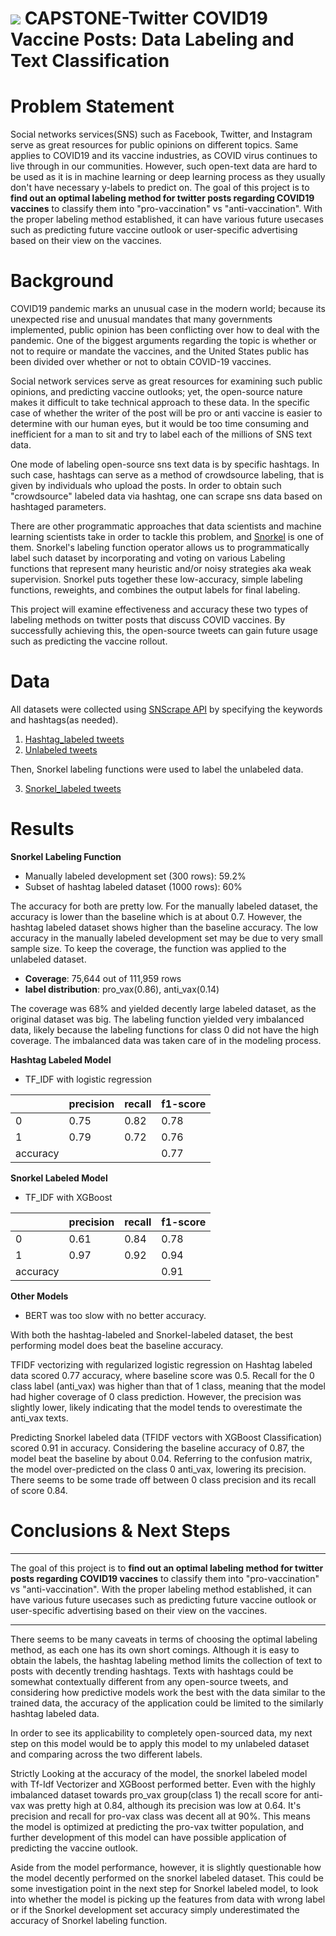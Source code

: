 # ![](https://ga-dash.s3.amazonaws.com/production/assets/logo-9f88ae6c9c3871690e33280fcf557f33.png) CAPSTONE-Twitter COVID19 Vaccine Posts: Data Labeling and Text Classification

# Problem Statement
Social networks services(SNS) such as Facebook, Twitter, and Instagram serve as great resources for public opinions on different topics. Same applies to COVID19 and its vaccine industries, as COVID virus continues to live through in our communities. However, such open-text data are hard to be used as it is in machine learning or deep learning process as they usually don't have necessary y-labels to predict on. The goal of this project is to **find out an optimal labeling method for twitter posts regarding COVID19 vaccines** to classify them into "pro-vaccination" vs "anti-vaccination". With the proper labeling method established, it can have various future usecases such as  predicting future vaccine outlook or user-specific advertising based on their view on the vaccines.  

# Background
COVID19 pandemic marks an unusual case in the modern world; because its unexpected rise and unusual mandates that many governments implemented, public opinion has been conflicting over how to deal with the pandemic. One of the biggest arguments regarding the topic is whether or not to require or mandate the vaccines, and the United States public has been divided over whether or not to obtain COVID-19 vaccines. 

Social network services serve as great resources for examining such public opinions, and predicting vaccine outlooks; yet, the open-source nature makes it difficult to take technical approach to these data. In the specific case of whether the writer of the post will be pro or anti vaccine is easier to determine with our human eyes, but it would be too time consuming and inefficient for a man to sit and try to label each of the millions of SNS text data. 

One mode of labeling open-source sns text data is by specific hashtags. In such case, hashtags can serve as a method of crowdsource labeling, that is given by individuals who upload the posts. In order to obtain such "crowdsource" labeled data via hashtag, one can scrape sns data based on hashtaged parameters. 

There are other programmatic approaches that data scientists and machine learning scientists take in order to tackle this problem, and [Snorkel](https://www.snorkel.org/) is one of them. Snorkel's labeling function operator allows us to programmatically label such dataset by incorporating and voting on various Labeling functions that represent many heuristic and/or noisy strategies aka weak supervision. Snorkel puts together these low-accuracy, simple labeling functions, reweights, and combines the output labels for final labeling.

This project will examine effectiveness and accuracy these two types of labeling methods on twitter posts that discuss COVID vaccines. By successfully achieving this, the open-source tweets can gain future usage such as predicting the vaccine rollout. 

# Data
All datasets were collected using [SNScrape API](https://github.com/JustAnotherArchivist/snscrape) by specifying the keywords and hashtags(as needed).

   1. [Hashtag_labeled tweets](data/tweets_hash_label.csv)
   2. [Unlabeled tweets](data/tweets_unlabeled.csv)

Then, Snorkel labeling functions were used to label the unlabeled data.

   3. [Snorkel_labeled tweets](data/snorklabeled_tweets_train.csv)


# Results

**Snorkel Labeling Function**
- Manually labeled development set (300 rows): 59.2%
- Subset of hashtag labeled dataset (1000 rows): 60%

The accuracy for both are pretty low. For the manually labeled dataset, the accuracy is lower than the baseline which is at about 0.7. However, the hashtag labeled dataset shows higher than the baseline accuracy. The low accuracy in the manually labeled development set may be due to very small sample size. To keep the coverage, the function was applied to the unlabeled dataset. 

- **Coverage**: 75,644 out of 111,959 rows
- **label distribution**: pro_vax(0.86), anti_vax(0.14)

The coverage was 68% and yielded decently large labeled dataset, as the original dataset was big. The labeling function yielded very imbalanced data, likely because the labeling functions for class 0 did not have the high coverage. The imbalanced data was taken care of in the modeling process. 

**Hashtag Labeled Model**
- TF_IDF with logistic regression

|          | precision | recall | f1-score |
|----------|-----------|--------|----------|
| 0        | 0.75      | 0.82   | 0.78     |
| 1        | 0.79      | 0.72   | 0.76     |
| accuracy |           |        | 0.77     |


**Snorkel Labeled Model**
- TF_IDF with XGBoost

|          | precision | recall | f1-score |
|----------|-----------|--------|----------|
| 0        | 0.61      | 0.84   | 0.78     |
| 1        | 0.97      | 0.92   | 0.94     |
| accuracy |           |        | 0.91     |

**Other Models**
- BERT
was too slow with no better accuracy.

With both the hashtag-labeled and Snorkel-labeled dataset, the best performing model does beat the baseline accuracy.

TFIDF vectorizing with regularized logistic regression on Hashtag labeled data scored 0.77 accuracy, where baseline score was 0.5. Recall for the 0 class label (anti_vax) was higher than that of 1 class, meaning that the model had higher coverage of 0 class prediction. However, the precision was slightly lower, likely indicating that the model tends to overestimate the anti_vax texts.

Predicting Snorkel labeled data (TFIDF vectors with XGBoost Classification) scored 0.91 in accuracy. Considering the baseline accuracy of 0.87, the model beat the baseline by about 0.04. Referring to the confusion matrix, the model over-predicted on the class 0 anti_vax, lowering its precision. There seems to be some trade off between 0 class precision and its recall of score 0.84.

# Conclusions & Next Steps
----
The goal of this project is to **find out an optimal labeling method for twitter posts regarding COVID19 vaccines** to classify them into "pro-vaccination" vs "anti-vaccination". With the proper labeling method established, it can have various future usecases such as  predicting future vaccine outlook or user-specific advertising based on their view on the vaccines.  

----
There seems to be many caveats in terms of choosing the optimal labeling method, as each one has its own short comings. Although it is easy to obtain the labels, the hashtag labeling method limits the collection of text to posts with decently trending hashtags. Texts with hashtags could be somewhat contextually different from any open-source tweets, and considering how predictive models work the best with the data similar to the trained data, the accuracy of the application could be limited to the similarly hashtag labeled data. 

In order to see its applicability to completely open-sourced data, my next step on this model would be to apply this model to my unlabeled dataset and comparing across the two different labels. 

Strictly Looking at the accuracy of the model, the snorkel labeled model with Tf-Idf Vectorizer and XGBoost performed better. Even with the highly imbalanced dataset towards pro_vax group(class 1) the recall score for anti-vax was pretty high at 0.84, although its precision was low at 0.64. It's precision and recall for pro-vax class was decent all at 90%. This means the model is optimized at predicting the pro-vax twitter population, and further development of this model can have possible application of predicting the vaccine outlook. 

Aside from the model performance, however, it is slightly questionable how the model decently performed on the snorkel labeled dataset. This could be some investigation point in the next step for Snorkel labeled model, to look into whether the model is picking up the features from data with wrong label or if the Snorkel development set accuracy simply underestimated the accuracy of Snorkel labeling function.
